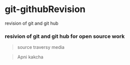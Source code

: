 # git-githubRevision
revision of git and git hub 
### resivion of git and git hub for open source work 
> source traversy media 

> Apni kakcha

